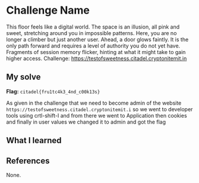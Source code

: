 # Challenge Name
 This floor feels like a digital world. The space is an illusion, all pink and sweet, stretching around you in impossible patterns. 
 Here, you are no longer a climber but just another user. Ahead, a door glows faintly. It is the only path forward and requires a 
 level of authority you do not yet have. Fragments of session memory flicker, hinting at what it might take to gain higher access.
 Challenge: https://testofsweetness.citadel.cryptonitemit.in

## My solve
**Flag:** `citadel{fru1tc4k3_4nd_c00k13s}`

As given in the challenge that we need to become admin of the website `https://testofsweetness.citadel.cryptonitemit.i` so we went to developer tools 
using crtl-shift-I and from there we went to Application then cookies and finally in user values we changed it to admin and got the flag
## What I learned


## References 
None.
